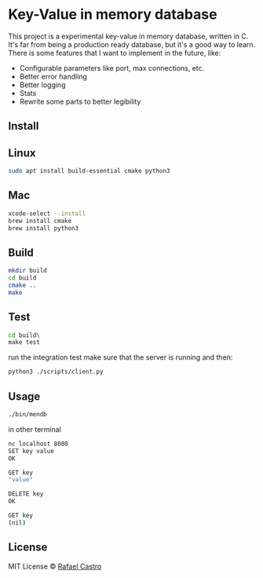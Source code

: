 # Key-Value in memory database

This project is a experimental key-value in memory database, written in C.
It's far from being a production ready database, but it's a good way to learn.
There is some features that I want to implement in the future, like:

- Configurable parameters like port, max connections, etc.
- Better error handling
- Better logging
- Stats
- Rewrite some parts to better legibility

## Install

## Linux

```sh
sudo apt install build-essential cmake python3
```

## Mac

```sh
xcode-select --install
brew install cmake
brew install python3
```

## Build

```sh
mkdir build
cd build
cmake ..
make
```

## Test

```sh
cd build\
make test
```

run the integration test make sure that the server is running and then:

```sh
python3 ./scripts/client.py
```

## Usage

```sh
./bin/mendb
```

in other terminal

```sh
nc localhost 8080
SET key value
OK

GET key
"value"

DELETE key
OK

GET key
(nil)
```

## License

MIT License © [Rafael Castro](https://github.com/rafaelc457ro)
